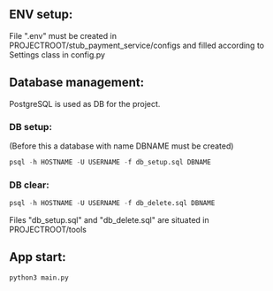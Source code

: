 ## ENV setup:

File ".env" must be created in PROJECTROOT/stub_payment_service/configs and filled according to Settings class in config.py

## Database management:

PostgreSQL is used as DB for the project.

### DB setup:

(Before this a database with name DBNAME must be created)

```sql
psql -h HOSTNAME -U USERNAME -f db_setup.sql DBNAME
```

### DB clear:

```sql
psql -h HOSTNAME -U USERNAME -f db_delete.sql DBNAME
```

Files "db_setup.sql" and "db_delete.sql" are situated in PROJECTROOT/tools

## App start:

```bash
python3 main.py
```